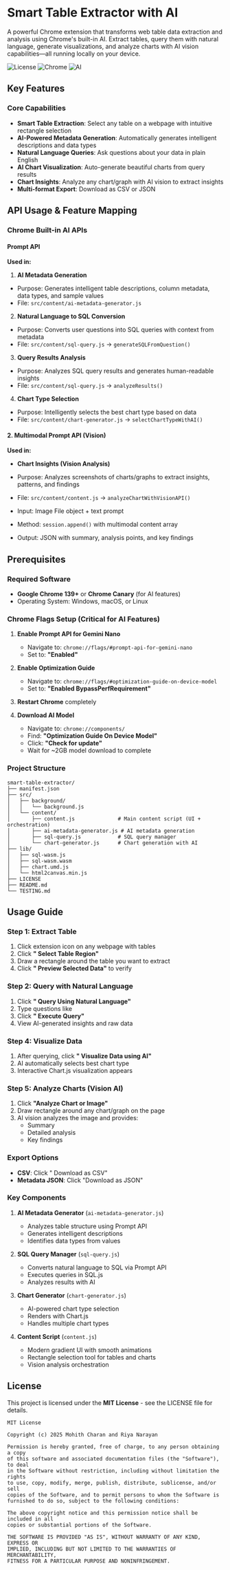 #  Smart Table Extractor with AI

A powerful Chrome extension that transforms web table data extraction and analysis using Chrome's built-in AI. Extract tables, query them with natural language, generate visualizations, and analyze charts with AI vision capabilities—all running locally on your device.

![License](https://img.shields.io/badge/license-MIT-blue.svg)
![Chrome](https://img.shields.io/badge/Chrome-139%2B-green.svg)
![AI](https://img.shields.io/badge/AI-Gemini%20Nano-purple.svg)

##  Key Features

###  Core Capabilities
- **Smart Table Extraction**: Select any table on a webpage with intuitive rectangle selection
- **AI-Powered Metadata Generation**: Automatically generates intelligent descriptions and data types
- **Natural Language Queries**: Ask questions about your data in plain English
- **AI Chart Visualization**: Auto-generate beautiful charts from query results
- **Chart Insights**: Analyze any chart/graph with AI vision to extract insights
- **Multi-format Export**: Download as CSV or JSON


##  API Usage & Feature Mapping

### Chrome Built-in AI APIs

####  Prompt API 


**Used in:**

1. **AI Metadata Generation** 
  - Purpose: Generates intelligent table descriptions, column metadata, data types, and sample values
  - File: `src/content/ai-metadata-generator.js`


2. **Natural Language to SQL Conversion**

  - Purpose: Converts user questions into SQL queries with context from metadata
  - File: `src/content/sql-query.js` → `generateSQLFromQuestion()`


3. **Query Results Analysis**

  - Purpose: Analyzes SQL query results and generates human-readable insights
  - File: `src/content/sql-query.js` → `analyzeResults()`


4. **Chart Type Selection**
  - Purpose: Intelligently selects the best chart type based on data
  - File: `src/content/chart-generator.js` → `selectChartTypeWithAI()`

#### 2. **Multimodal Prompt API (Vision)**


**Used in:**
-  **Chart Insights (Vision Analysis)**

  - Purpose: Analyzes screenshots of charts/graphs to extract insights, patterns, and findings
  - File: `src/content/content.js` → `analyzeChartWithVisionAPI()`
  - Input: Image File object + text prompt
  - Method: `session.append()` with multimodal content array
  - Output: JSON with summary, analysis points, and key findings


##  Prerequisites

### Required Software
- **Google Chrome 139+** or **Chrome Canary** (for AI features)
- Operating System: Windows, macOS, or Linux

### Chrome Flags Setup (Critical for AI Features)

1. **Enable Prompt API for Gemini Nano**
   - Navigate to: `chrome://flags/#prompt-api-for-gemini-nano`
   - Set to: **"Enabled"**

2. **Enable Optimization Guide**
   - Navigate to: `chrome://flags/#optimization-guide-on-device-model`
   - Set to: **"Enabled BypassPerfRequirement"**

3. **Restart Chrome** completely

4. **Download AI Model**
   - Navigate to: `chrome://components/`
   - Find: **"Optimization Guide On Device Model"**
   - Click: **"Check for update"**
   - Wait for ~2GB model download to complete





### Project Structure
```
smart-table-extractor/
├── manifest.json                    
├── src/
│   ├── background/
│   │   └── background.js           
│   └── content/
│       ├── content.js              # Main content script (UI + orchestration)
│       ├── ai-metadata-generator.js # AI metadata generation
│       ├── sql-query.js            # SQL query manager
│       └── chart-generator.js      # Chart generation with AI
├── lib/
│   ├── sql-wasm.js                 
│   ├── sql-wasm.wasm               
│   ├── chart.umd.js                
│   └── html2canvas.min.js         
├── LICENSE                         
├── README.md                      
└── TESTING.md                       
```

##  Usage Guide

### Step 1: Extract Table
1. Click extension icon on any webpage with tables
2. Click **" Select Table Region"**
3. Draw a rectangle around the table you want to extract
4. Click **" Preview Selected Data"** to verify

### Step 2: Query with Natural Language
1. Click **" Query Using Natural Language"**
2. Type questions like
3. Click **" Execute Query"**
4. View AI-generated insights and raw data

### Step 4: Visualize Data
1. After querying, click **" Visualize Data using AI"**
2. AI automatically selects best chart type
3. Interactive Chart.js visualization appears

### Step 5: Analyze Charts (Vision AI)
1. Click **"Analyze Chart or Image"**
2. Draw rectangle around any chart/graph on the page
3. AI vision analyzes the image and provides:
   - Summary
   - Detailed analysis
   - Key findings

### Export Options
- **CSV**: Click " Download as CSV"
- **Metadata JSON**: Click "Download as JSON"



### Key Components

1. **AI Metadata Generator** (`ai-metadata-generator.js`)
   - Analyzes table structure using Prompt API
   - Generates intelligent descriptions
   - Identifies data types from values

2. **SQL Query Manager** (`sql-query.js`)
   - Converts natural language to SQL via Prompt API
   - Executes queries in SQL.js
   - Analyzes results with AI

3. **Chart Generator** (`chart-generator.js`)
   - AI-powered chart type selection
   - Renders with Chart.js
   - Handles multiple chart types

4. **Content Script** (`content.js`)
   - Modern gradient UI with smooth animations
   - Rectangle selection tool for tables and charts
   - Vision analysis orchestration



## License

This project is licensed under the **MIT License** - see the LICENSE file for details.

```
MIT License

Copyright (c) 2025 Mohith Charan and Riya Narayan

Permission is hereby granted, free of charge, to any person obtaining a copy
of this software and associated documentation files (the "Software"), to deal
in the Software without restriction, including without limitation the rights
to use, copy, modify, merge, publish, distribute, sublicense, and/or sell
copies of the Software, and to permit persons to whom the Software is
furnished to do so, subject to the following conditions:

The above copyright notice and this permission notice shall be included in all
copies or substantial portions of the Software.

THE SOFTWARE IS PROVIDED "AS IS", WITHOUT WARRANTY OF ANY KIND, EXPRESS OR
IMPLIED, INCLUDING BUT NOT LIMITED TO THE WARRANTIES OF MERCHANTABILITY,
FITNESS FOR A PARTICULAR PURPOSE AND NONINFRINGEMENT.
```

